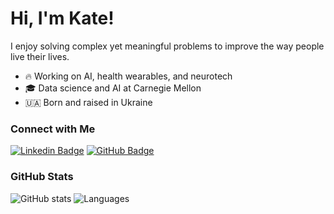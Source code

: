 # Hi, I'm Kate!

I enjoy solving complex yet meaningful problems to improve the way people live their lives.

- 🔥 Working on AI, health wearables, and neurotech
- 🎓 Data science and AI at Carnegie Mellon
- 🇺🇦 Born and raised in Ukraine

### Connect with Me
[![Linkedin Badge](https://img.shields.io/badge/-LinkedIn-306EA8?style=flat&logo=Linkedin&logoColor=white&link=https://www.linkedin.com/in/kateryna-shapovalenko-72541b125/)](https://www.linkedin.com/in/kateryna-shapovalenko-72541b125/)
[![GitHub Badge](https://img.shields.io/badge/-GitHub-2F2F2F?style=flat&logo=github&logoColor=white&link=https://github.com/kshapovalenko)](https://github.com/kshapovalenko)

### GitHub Stats
![GitHub stats](https://github-readme-stats.vercel.app/api?username=kshapovalenko&show_icons=true&count_private=true&theme=algolia&hide_rank=true&custom_title=GitHub%20Stats&include_all_commits=true&hide=issues,contribs&hide_title=false&line_height=24&card_width=285)
![Languages](https://github-readme-stats.vercel.app/api/top-langs/?username=kshapovalenko&layout=compact&hide=jupyter%20notebook&theme=algolia&custom_title=Top%20Languages&langs_count=4)
